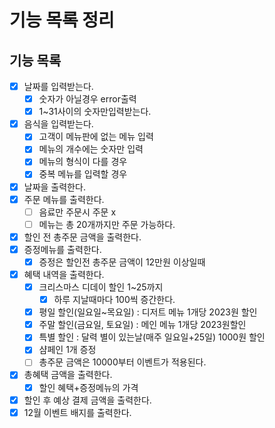 # 기능 목록 정리

## 기능 목록

- [x]  날짜를 입력받는다.
    - [x]  숫자가 아닐경우 error출력
    - [x]  1~31사이의 숫자만입력받는다.
- [x]  음식을 입력받는다.
    - [x]  고객이 메뉴판에 없는 메뉴 입력
    - [x]  메뉴의 개수에는 숫자만 입력
    - [x]  메뉴의 형식이 다를 경우
    - [x]  중복 메뉴를 입력할 경우
- [x] 날짜을 출력한다.
- [x] 주문 메뉴를 출력한다.
    - [ ]  음료만 주문시 주문 x
    - [ ]  메뉴는 총 20개까지만 주문 가능하다.
- [x]  할인 전 총주문 금액을 출력한다.
- [x]  증정메뉴를 출력한다.
    - [x]  증정은 할인전 총주문 금액이 12만원 이상일때
- [x]  혜택 내역을 출력한다.
    - [x]  크리스마스 디데이 할인 1~25까지
        - [x]  하루 지날때마다 100씩 증간한다.
    - [x]  평일 할인(일요일~목요일) : 디저트 메뉴 1개당 2023원 할인
    - [x]  주말 할인(금요일, 토요일) : 메인 메뉴 1개당 2023원할인
    - [x]  특별 할인 : 달력 별이 있는날(매주 일요일+25일) 1000원 할인
    - [x]  샴페인 1개 증정
    - [ ]  총주문 금액은 10000부터 이벤트가 적용된다.
- [x]  총혜택 금액을 출력한다.
    - [x]  할인 혜택+증정메뉴의 가격
- [x]  할인 후 예상 결제 금액을 출력한다.
- [x]  12월 이벤트 배지를 출력한다.